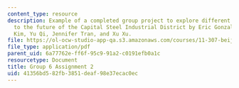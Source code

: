 ```yaml
---
content_type: resource
description: Example of a completed group project to explore different approaches
  to the future of the Capital Steel Industrial District by Eric Gonzalez, Jae Kyung
  Kim, Yu Qi, Jennifer Tran, and Xu Xu.
file: https://ol-ocw-studio-app-qa.s3.amazonaws.com/courses/11-307-beijing-urban-design-studio-summer-2008/41356bd582fb3851deaf98e37ecac0ec_group6_assn2.pdf
file_type: application/pdf
parent_uid: 6a77762e-ff6f-95c9-91a2-c0191efb0a1c
resourcetype: Document
title: Group 6 Assignment 2
uid: 41356bd5-82fb-3851-deaf-98e37ecac0ec
---
```

